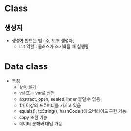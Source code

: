 # Class
## 생성자
- 생성자 만드는 법 : 주, 보조 생성자, 
  - init 역할 : 클래스가 초기화될 때 실행됨


# Data class
- 특징
  - 상속 불가
  - val 또는 var로 선언
  - abstract, open, sealed, inner 붙일 수 없음
  - 1개 이상의 프로퍼티를 가지고 있음
  - equals(), toString(), hashCode()에 오버라이드 구현 가능
  - copy 또한 가능
  - 데이터 분해와 대입 가능
